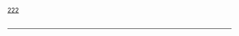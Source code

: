 [222](https://github.com/guilhermeprokisch/ideias/issues/222) 
###### 





-------------------------------------------------------------------------------


